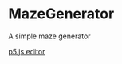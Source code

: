 # MazeGenerator
A simple maze generator

[p5.js editor](https://editor.p5js.org/gclebor-16/sketches/FO5s-8uMs)
